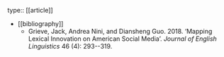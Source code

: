 type:: [[article]]

- [[bibliography]]
	- Grieve, Jack, Andrea Nini, and Diansheng Guo. 2018. ‘Mapping Lexical Innovation on American Social Media’. *Journal of English Linguistics* 46 (4): 293--319.